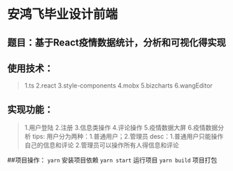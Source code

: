# 安鸿飞毕业设计前端
## 题目：基于React疫情数据统计，分析和可视化得实现
## 使用技术：
> 1.ts
 2.react
 3.style-components
 4.mobx
 5.bizcharts
 6.wangEditor
## 实现功能：
> 1.用户登陆
2.注册
3.信息类操作
4.评论操作
5.疫情数据大屏
6.疫情数据分析
tips: 用户分为两种：1.普通用户；2.管理员
desc：1.普通用户只能操作自己的信息和评论
      2.管理员可以操作所有人得信息和评论

##项目操作：
`yarn`
安装项目依赖
`yarn start`
运行项目
`yarn build`
项目打包